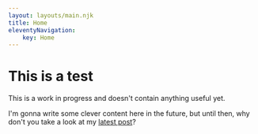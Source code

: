 ```yaml
---
layout: layouts/main.njk
title: Home
eleventyNavigation:
    key: Home
---
```

# This is a test

This is a work in progress and doesn't contain anything useful yet.

I'm gonna write some clever content here in the future, but until then, why don't you take a look at my <a href="{{ (collections.post | last).url }}">latest post</a>?
